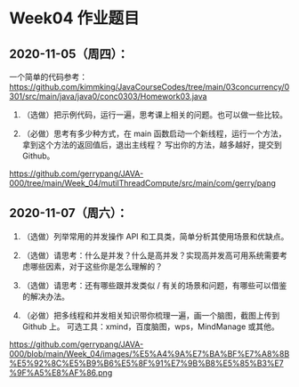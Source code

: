 # Week04 作业题目

## 2020-11-05（周四）：

一个简单的代码参考：https://github.com/kimmking/JavaCourseCodes/tree/main/03concurrency/0301/src/main/java/java0/conc0303/Homework03.java

1. （选做）把示例代码，运行一遍，思考课上相关的问题。也可以做一些比较。

2. （必做）思考有多少种方式，在 main 函数启动一个新线程，运行一个方法，拿到这个方法的返回值后，退出主线程？
写出你的方法，越多越好，提交到 Github。

https://github.com/gerrypang/JAVA-000/tree/main/Week_04/mutilThreadCompute/src/main/com/gerry/pang

## 2020-11-07（周六）：

1. （选做）列举常用的并发操作 API 和工具类，简单分析其使用场景和优缺点。

2. （选做）请思考：什么是并发？什么是高并发？实现高并发高可用系统需要考虑哪些因素，对于这些你是怎么理解的？

3. （选做）请思考：还有哪些跟并发类似 / 有关的场景和问题，有哪些可以借鉴的解决办法。

4. （必做）把多线程和并发相关知识带你梳理一遍，画一个脑图，截图上传到 Github 上。
可选工具：xmind，百度脑图，wps，MindManage 或其他。

https://github.com/gerrypang/JAVA-000/blob/main/Week_04/images/%E5%A4%9A%E7%BA%BF%E7%A8%8B%E5%92%8C%E5%B9%B6%E5%8F%91%E7%9B%B8%E5%85%B3%E7%9F%A5%E8%AF%86.png

